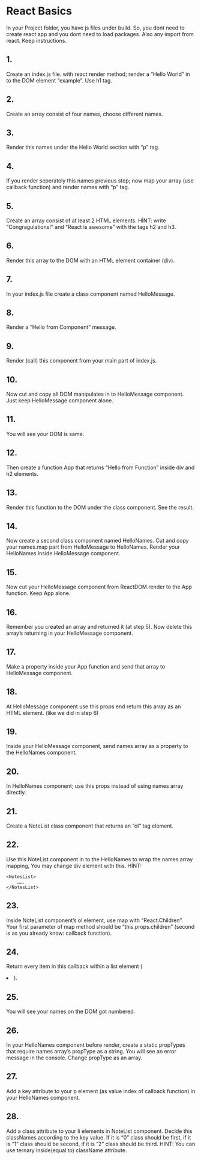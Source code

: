 # React Basics

In your Project folder, you have js files under build. So, you dont need to create react app and you dont need to load packages. Also any import from react. Keep instructions.

## 1.
Create an index.js file. with react render method; render a “Hello World” in to the DOM element “example”. Use h1 tag. 

## 2.
Create an array consist of four names, choose different names.

## 3.
Render this names under the Hello World section with “p” tag.

## 4.
If you render seperately this names previous step; now map your array (use callback function) and render names with “p” tag.

## 5.
Create an array consist of at least 2 HTML elements. HİNT: write “Congragulations!” and “React is awesome” with the tags h2 and h3.

## 6.
Render this array to the DOM with an HTML element container (div). 

## 7.
In your index.js file create a class component named HelloMessage. 

## 8.
Render a “Hello from Component” message.

## 9.
Render (call)  this component from your main part of index.js.

## 10.
Now cut and copy all DOM manipulates in to HelloMessage component. Just keep HelloMessage component alone.

## 11.
You will see your DOM is same.

## 12.
Then create a function App that returns “Hello from Function” inside div and h2 elements.

## 13.
Render this function to the DOM under the class component. See the result.

## 14.
Now create a second class component named HelloNames. Cut and copy your names.map part from HelloMessage to HelloNames. Render your HelloNames inside HelloMessage component.

## 15.
Now cut your HelloMessage component from ReactDOM.render to the App function. Keep App alone.

## 16.
Remember you created an array and returned it (at step 5). Now delete this array’s returning in your HelloMessage component.

## 17.
Make a property inside your App function and send that array to HelloMessage component.

## 18.
At HelloMessage component use this props end return this array as an HTML element. (like we did in step 6)

## 19.
Inside your HelloMessage component, send names array as a property to the HelloNames component.

## 20.
In HelloNames component; use this props instead of using names array directly.

## 21.
Create a NoteList class component that returns an “ol” tag element.

## 22.
Use this NoteList component in to the HelloNames to wrap the names array mapping, You may change div element with this. HİNT: 
```
<NotesList>
 	……. 
</NotesList>
```
## 23.
Inside NoteList component’s ol element, use map with “React.Children”. Your first parameter of map method should be “this.props.children” (second is as you already know: callback function).

## 24.
Return every item in this callback within a list element (<li>).

## 25.
You will see your names on the DOM got numbered.

## 26.
In your HelloNames component before render, create a static propTypes that require names array’s propType as a string. You will see an error message in the console. Change propType as an array.

## 27.
Add a key attribute to your p element (as value index of callback function) in your HelloNames component.

## 28.
Add a class attribute to your li elements in NoteList component. Decide this classNames according to the key value. If it is “0” class should be first, if it is “1” class should be second, if it is “2” class should be third. HINT: You can use ternary inside(equal to) className attribute.
